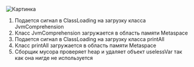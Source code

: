 ![Картинка](https://s785sas.storage.yandex.net/rdisk/fae194ec7a2d2a119cfbeb4cc91f71e774b598215a39b7ba9f230e141141c130/63b89551/mg-pKyAwQAYQcuqgo_vNA7uK3aSQs9N9ASCkECLJ2OiEjkQTheOy3PCccB88OYlwGu6hyNfncsprjJfsVpf6Pg==?uid=590122284&filename=JVM.png&disposition=inline&hash=&limit=0&content_type=image%2Fpng&owner_uid=590122284&fsize=32326&hid=0bcda62155975bb1375c0b5a607599a6&media_type=image&tknv=v2&etag=c3885750df2be572b0d7083268c59ad9&rtoken=BOoWiHYv6XWu&force_default=yes&ycrid=na-b1cc986dd7bfe62f9c53b1788a83c01a-downloader22h&ts=5f19f44633640&s=e7bfbfdad98f353ffe7f66e764b1621fda8eb4e4e4563373a8138853ee95ff82&pb=U2FsdGVkX1-iAhwpGOz2qjzrNzs0Mwrwbhq1DPtlbQngkl7wQ3Jx_rZ20ErD9B-fHL-0iHAXlW6oMMEn0rxgbT8D7ZCX3S7yE61U09bjEgQ)

1. Подается сигнал в ClassLoading на загрузку класса JvmComprehension 
2. Класс JvmComprehension загружается в область памяти Metaspace
3. Подается сигнал в ClassLoading на загрузку класса printAll
4. Класс printAll загружается в область памяти Metaspace
5. Сборщик мусора проверяет heap и удаляет объект uselessVar так как она нигде не используется
